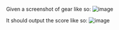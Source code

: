 Given a screenshot of gear like so:
![image](https://user-images.githubusercontent.com/24401134/189648150-1c6909ea-d53e-4764-81c5-09c264d9e624.png)

It should output the score like so:
![image](https://user-images.githubusercontent.com/24401134/189648547-b62266bf-e4cc-426d-bb00-90734b64efbb.png)

